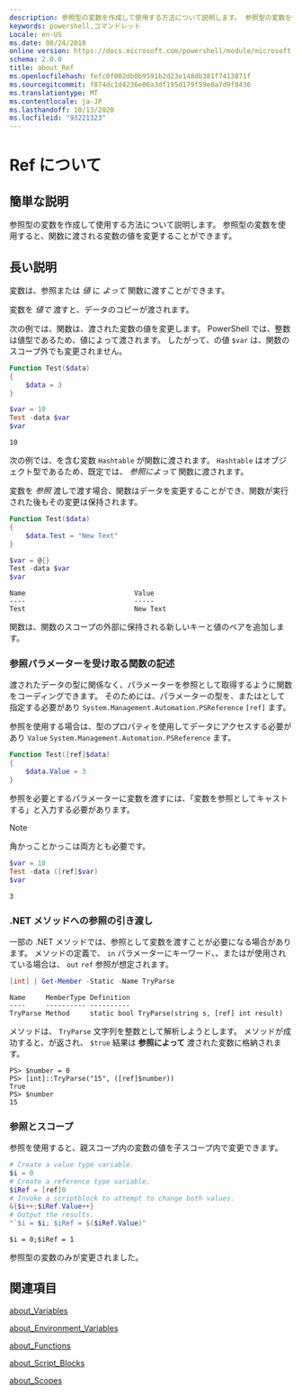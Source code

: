 ```yaml
---
description: 参照型の変数を作成して使用する方法について説明します。 参照型の変数を使用すると、関数に渡される変数の値を変更することができます。
keywords: powershell,コマンドレット
Locale: en-US
ms.date: 08/24/2018
online version: https://docs.microsoft.com/powershell/module/microsoft.powershell.core/about/about_ref?view=powershell-6&WT.mc_id=ps-gethelp
schema: 2.0.0
title: about_Ref
ms.openlocfilehash: fefc0f002db0b9591b2d23e148db381f7413871f
ms.sourcegitcommit: f874dc1d4236e06a3df195d179f59e0a7d9f8436
ms.translationtype: MT
ms.contentlocale: ja-JP
ms.lasthandoff: 10/13/2020
ms.locfileid: "93221323"
---
```

# <a name="about-ref"></a>Ref について

## <a name="short-description"></a>簡単な説明
参照型の変数を作成して使用する方法について説明します。 参照型の変数を使用すると、関数に渡される変数の値を変更することができます。

## <a name="long-description"></a>長い説明

変数は、参照または *値* に *よって* 関数に渡すことができます。

変数を *値で* 渡すと、データのコピーが渡されます。

次の例では、関数は、渡された変数の値を変更します。 PowerShell では、整数は値型であるため、値によって渡されます。
したがって、の値 `$var` は、関数のスコープ外でも変更されません。

```powershell
Function Test($data)
{
    $data = 3
}

$var = 10
Test -data $var
$var
```

```output
10
```

次の例では、を含む変数 `Hashtable` が関数に渡されます。 `Hashtable` はオブジェクト型であるため、既定では、 *参照によって* 関数に渡されます。

変数を *参照* 渡しで渡す場合、関数はデータを変更することができ、関数が実行された後もその変更は保持されます。

```powershell
Function Test($data)
{
    $data.Test = "New Text"
}

$var = @{}
Test -data $var
$var
```

```output
Name                           Value
----                           -----
Test                           New Text
```

関数は、関数のスコープの外部に保持される新しいキーと値のペアを追加します。

### <a name="writing-functions-to-accept-reference-parameters"></a>参照パラメーターを受け取る関数の記述

渡されたデータの型に関係なく、パラメーターを参照として取得するように関数をコーディングできます。 そのためには、パラメーターの型を、またはとして指定する必要があり `System.Management.Automation.PSReference` `[ref]` ます。

参照を使用する場合は、型のプロパティを使用してデータにアクセスする必要があり `Value` `System.Management.Automation.PSReference` ます。

```powershell
Function Test([ref]$data)
{
    $data.Value = 3
}
```

参照を必要とするパラメーターに変数を渡すには、「変数を参照としてキャストする」と入力する必要があります。

> [!NOTE]
> 角かっことかっこは両方とも必要です。

```powershell
$var = 10
Test -data ([ref]$var)
$var
```

```output
3
```

### <a name="passing-references-to-net-methods"></a>.NET メソッドへの参照の引き渡し

一部の .NET メソッドでは、参照として変数を渡すことが必要になる場合があります。 メソッドの定義で、 `in` パラメーターにキーワード、、またはが使用されている場合は、 `out` `ref` 参照が想定されます。

```powershell
[int] | Get-Member -Static -Name TryParse
```

```output
Name     MemberType Definition
----     ---------- ----------
TryParse Method     static bool TryParse(string s, [ref] int result)
```

メソッドは、 `TryParse` 文字列を整数として解析しようとします。 メソッドが成功すると、が返され、 `$true` 結果は **参照によって** 渡された変数に格納されます。

```
PS> $number = 0
PS> [int]::TryParse("15", ([ref]$number))
True
PS> $number
15
```

### <a name="references-and-scopes"></a>参照とスコープ

参照を使用すると、親スコープ内の変数の値を子スコープ内で変更できます。

```powershell
# Create a value type variable.
$i = 0
# Create a reference type variable.
$iRef = [ref]0
# Invoke a scriptblock to attempt to change both values.
&{$i++;$iRef.Value++}
# Output the results.
"`$i = $i;`$iRef = $($iRef.Value)"
```

```output
$i = 0;$iRef = 1
```

参照型の変数のみが変更されました。

## <a name="see-also"></a>関連項目

[about_Variables](about_Variables.md)

[about_Environment_Variables](about_Environment_Variables.md)

[about_Functions](about_Functions.md)

[about_Script_Blocks](about_Script_Blocks.md)

[about_Scopes](about_scopes.md)
